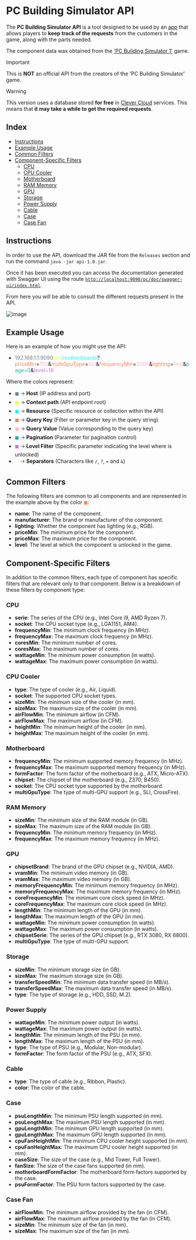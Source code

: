 # PC Building Simulator API

The **PC Building Simulator API** is a tool designed to be used by an [app](https://github.com/Proyecto-Helper-PC-Building-Simulator/app_javafx) that
allows players to **keep track of the requests** from the customers in the game,
along with the parts needed.

The component data was obtained from the ['PC Building Simulator 1'](https://www.pcbuildingsim.com/pc-building-simulator) game.

> [!IMPORTANT]
> This is **NOT** an official API from the creators of the 'PC Building Simulator' game. 

> [!WARNING]
> This version uses a database stored **for free** in [Clever Cloud](https://www.clever-cloud.com/) services. This means that **it may take a while to get the required requests**.

## Index
- [Instructions](#instructions)
- [Example Usage](#example-usage)
- [Common Filters](#common-filters)
- [Component-Specific Filters](#component-specific-filters)
    - [CPU](#cpu)
    - [CPU Cooler](#cpu-cooler)
    - [Motherboard](#motherboard)
    - [RAM Memory](#ram-memory)
    - [GPU](#gpu)
    - [Storage](#storage)
    - [Power Supply](#power-supply)
    - [Cable](#cable)
    - [Case](#case)
    - [Case Fan](#case-fan)

## Instructions
In order to use the API, download the JAR file from the `Releases` section and run the command `java -jar api-1.0.jar`.

Once it has been executed you can access the documentation generated with Swagger UI using the route [`http://localhost:9090/pc/doc/swagger-ui/index.html`](http://localhost:9090/pc/doc/swagger-ui/index.html).

From here you will be able to consult the different requests present in the API.

![image](https://github.com/Proyecto-Helper-PC-Building-Simulator/api/assets/94007271/1a939604-5d94-4613-9e5f-4f420390b765)

## Example Usage

Here is an example of how you might use the API:

- <span style="color:slategrey">192.168.1.1:9090</span><span style="color:yellow">/pc</span><span style="color:cyan">/motherboards</span>?<span style="color:coral">priceMin</span>=<span style="color:lightpink">100</span>&<span style="color:coral">multiGpuType</span>=<span style="color:lightpink">SLI</span>&<span style="color:coral">frequencyMin</span>=<span style="color:lightpink">2000</span>&<span style="color:coral">lighting</span>=<span style="color:lightpink">Red</span>&<span style="color:lightseagreen">page=0</span>&<span style="color:orchid">level=18</span>

Where the colors represent:

- <span style="color:slategrey">&#9724;</span> 🡢 **Host** (IP address and port)
- <span style="color:yellow">&#9724;</span> 🡢 **Context path** (API endpoint root)
- <span style="color:cyan">&#9724;</span> 🡢 **Resource** (Specific resource or collection within the API)
- <span style="color:coral">&#9724;</span> 🡢 **Query Key** (Filter or parameter key in the query string)
- <span style="color:lightpink">&#9724;</span> 🡢 **Query Value** (Value corresponding to the query key)
- <span style="color:lightseagreen">&#9724;</span> 🡢 **Pagination** (Parameter for pagination control)
- <span style="color:orchid">&#9724;</span> 🡢 **Level Filter** (Specific parameter indicating the level where is unlocked)
- <span style="color:white">&#9724;</span> 🡢 **Separators** (Characters like `/`, `?`, `=` and `&`)

## Common Filters

The following filters are common to all components and are represented in the example above by the color <span style="color:coral">◼</span>:

- **name**: The name of the component.
- **manufacturer**: The brand or manufacturer of the component.
- **lighting**: Whether the component has lighting (e.g., RGB).
- **priceMin**: The minimum price for the component.
- **priceMax**: The maximum price for the component.
- **level**: The level at which the component is unlocked in the game.

## Component-Specific Filters

In addition to the common filters, each type of component has specific filters that are relevant only to that component. Below is a breakdown of these filters by component type:

### CPU

- **serie**: The series of the CPU (e.g., Intel Core i9, AMD Ryzen 7).
- **socket**: The CPU socket type (e.g., LGA1151, AM4).
- **frequencyMin**: The minimum clock frequency (in MHz).
- **frequencyMax**: The maximum clock frequency (in MHz).
- **coresMin**: The minimum number of cores.
- **coresMax**: The maximum number of cores.
- **wattageMin**: The minimum power consumption (in watts).
- **wattageMax**: The maximum power consumption (in watts).

### CPU Cooler

- **type**: The type of cooler (e.g., Air, Liquid).
- **socket**: The supported CPU socket types.
- **sizeMin**: The minimum size of the cooler (in mm).
- **sizeMax**: The maximum size of the cooler (in mm).
- **airFlowMin**: The minimum airflow (in CFM).
- **airFlowMax**: The maximum airflow (in CFM).
- **heightMin**: The minimum height of the cooler (in mm).
- **heightMax**: The maximum height of the cooler (in mm).

### Motherboard

- **frequencyMin**: The minimum supported memory frequency (in MHz).
- **frequencyMax**: The maximum supported memory frequency (in MHz).
- **formFactor**: The form factor of the motherboard (e.g., ATX, Micro-ATX).
- **chipset**: The chipset of the motherboard (e.g., Z370, B450).
- **socket**: The CPU socket type supported by the motherboard.
- **multiGpuType**: The type of multi-GPU support (e.g., SLI, CrossFire).

### RAM Memory

- **sizeMin**: The minimum size of the RAM module (in GB).
- **sizeMax**: The maximum size of the RAM module (in GB).
- **frequencyMin**: The minimum memory frequency (in MHz).
- **frequencyMax**: The maximum memory frequency (in MHz).

### GPU

- **chipsetBrand**: The brand of the GPU chipset (e.g., NVIDIA, AMD).
- **vramMin**: The minimum video memory (in GB).
- **vramMax**: The maximum video memory (in GB).
- **memoryFrequencyMin**: The minimum memory frequency (in MHz).
- **memoryFrequencyMax**: The maximum memory frequency (in MHz).
- **coreFrequencyMin**: The minimum core clock speed (in MHz).
- **coreFrequencyMax**: The maximum core clock speed (in MHz).
- **lengthMin**: The minimum length of the GPU (in mm).
- **lengthMax**: The maximum length of the GPU (in mm).
- **wattageMin**: The minimum power consumption (in watts).
- **wattageMax**: The maximum power consumption (in watts).
- **chipsetSerie**: The series of the GPU chipset (e.g., RTX 3080, RX 6800).
- **multiGpuType**: The type of multi-GPU support.

### Storage

- **sizeMin**: The minimum storage size (in GB).
- **sizeMax**: The maximum storage size (in GB).
- **transferSpeedMin**: The minimum data transfer speed (in MB/s).
- **transferSpeedMax**: The maximum data transfer speed (in MB/s).
- **type**: The type of storage (e.g., HDD, SSD, M.2).

### Power Supply

- **wattageMin**: The minimum power output (in watts).
- **wattageMax**: The maximum power output (in watts).
- **lengthMin**: The minimum length of the PSU (in mm).
- **lengthMax**: The maximum length of the PSU (in mm).
- **type**: The type of PSU (e.g., Modular, Non-modular).
- **formFactor**: The form factor of the PSU (e.g., ATX, SFX).

### Cable

- **type**: The type of cable (e.g., Ribbon, Plastic).
- **color**: The color of the cable.

### Case

- **psuLengthMin**: The minimum PSU length supported (in mm).
- **psuLengthMax**: The maximum PSU length supported (in mm).
- **gpuLengthMin**: The minimum GPU length supported (in mm).
- **gpuLengthMax**: The maximum GPU length supported (in mm).
- **cpuFanHeightMin**: The minimum CPU cooler height supported (in mm).
- **cpuFanHeightMax**: The maximum CPU cooler height supported (in mm).
- **caseSize**: The size of the case (e.g., Mid Tower, Full Tower).
- **fanSize**: The size of the case fans supported (in mm).
- **motherboardFormFactor**: The motherboard form factors supported by the case.
- **psuFormFactor**: The PSU form factors supported by the case.

### Case Fan

- **airFlowMin**: The minimum airflow provided by the fan (in CFM).
- **airFlowMax**: The maximum airflow provided by the fan (in CFM).
- **sizeMin**: The minimum size of the fan (in mm).
- **sizeMax**: The maximum size of the fan (in mm).
